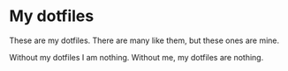My dotfiles
===========

These are my dotfiles. There are many like them, but these ones are mine.

Without my dotfiles I am nothing. Without me, my dotfiles are nothing.

